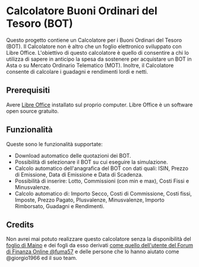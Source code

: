 # Calcolatore Buoni Ordinari del Tesoro (BOT)

Questo progetto contiene un Calcolatore per i Buoni Ordinari del Tesoro (BOT). Il Calcolatore non è altro che un foglio elettronico sviluppato con Libre Office. L'obiettivo di questo calcolatore è quello di consentire a chi lo utilizza di sapere in anticipo la spesa da sostenere per acquistare un BOT in Asta o su Mercato Ordinario Telematico (MOT). Inoltre, il Calcolatore consente di calcolare i guadagni e rendimenti lordi e netti.

## Prerequisiti

Avere [Libre Office](https://it.libreoffice.org/) installato sul proprio computer. Libre Office è un software open source gratuito.

## Funzionalità

Queste sono le funzionalità supportate:

* Download automatico delle quotazioni dei BOT.
* Possibilità di selezionare il BOT su cui eseguire la simulazione.
* Calcolo automatico dell'anagrafica del BOT con dati quali: ISIN, Prezzo di Emissione, Data di Emissione e Data di Scadenza.
* Possibilità di inserire: Lotto, Commissioni (con min e max), Costi Fissi e Minusvalenze.
* Calcolo automatico di: Importo Secco, Costi di Commissione, Costi fissi, Imposte, Prezzo Pagato, Plusvalenze, Minusvalenze, Importo Rimborsato, Guadagni e Rendimenti.

## Credits

Non avrei mai potuto realizzare questo calcolatore senza la disponibilità del [foglio di Maino](https://digilander.libero.it/ventimaggio/Finanza/Pagina%20dei%20files.html) e dei fogli da esso derivati [come quello dell'utente del Forum di Finanza Online @fuma57](https://forum.finanzaonline.com/threads/foglio-di-calcolo-per-rendimenti-obbligazioni-a-tasso-fisso-compresi-btp-bot-e-corporate.2026003/) e delle persone che lo hanno aiutato come @giorgio1966 ed il suo team. 
